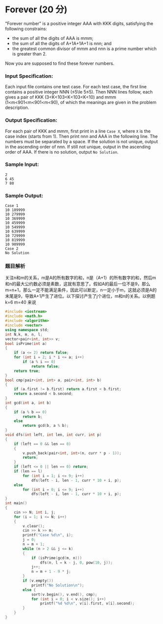 # Forever (20 分)

"Forever number" is a positive integer AAA with KKK digits, satisfying the following constrains:

*   the sum of all the digits of AAA is mmm;
*   the sum of all the digits of A+1A+1A+1 is nnn; and
*   the greatest common divisor of mmm and nnn is a prime number which is greater than 2.

Now you are supposed to find these forever numbers.

### Input Specification:

Each input file contains one test case. For each test case, the first line contains a positive integer NNN (≤5\\le 5≤5). Then NNN lines follow, each gives a pair of KKK (3<K<103<K<103<K<10) and mmm (1<m<901<m<901<m<90), of which the meanings are given in the problem description.

### Output Specification:

For each pair of KKK and mmm, first print in a line `Case X`, where `X` is the case index (starts from 1). Then print nnn and AAA in the following line. The numbers must be separated by a space. If the solution is not unique, output in the ascending order of nnn. If still not unique, output in the ascending order of AAA. If there is no solution, output `No Solution`.

### Sample Input:

    2
    6 45
    7 80
    

### Sample Output:

    Case 1
    10 189999
    10 279999
    10 369999
    10 459999
    10 549999
    10 639999
    10 729999
    10 819999
    10 909999
    Case 2
    No Solution

### 题目解析

关注n和m的关系，m是A的所有数字的和，n是（A+1）的所有数字的和，然后m和n的最大公约数必须是素数，这就有意思了。假如A的最后一位不是9，那么m=n+1，那么一定不能满足条件，因此可以断定，n一定小于m，这就必须是A的末尾是9，导致A+1产生了进位。以下探讨产生了j个进位，m和n的关系。以例题 k=6 m=40 来说

```C++
#include <iostream>
#include <math.h>
#include <algorithm>
#include <vector>
using namespace std;
int N,k, m, n, l;
vector<pair<int, int>> v;
bool isPrime(int a)
{
	if (a <= 2) return false;
	for (int i = 2; i * i <= a; i++)
		if (a % i == 0)
			return false;
	return true;
}
bool cmp(pair<int, int> a, pair<int, int> b)
{
	if (a.first != b.first) return a.first < b.first;
	return a.second < b.second;
}
int gcd(int a, int b)
{
	if (a % b == 0)
		return b;
	else
		return gcd(b, a % b);
}
void dfs(int left, int len, int curr, int p)
{
	if (left == 0 && len == 0)
	{
		v.push_back(pair<int, int>(n, curr * p - 1));
		return;
	}
	if (left <= 0 || len == 0) return;
	if (len == l)
		for (int i = 1; i <= 9; i++)
			dfs(left - i, len - 1, curr * 10 + i, p);
	else
		for (int i = 0; i <= 9; i++)
			dfs(left - i, len - 1, curr * 10 + i, p);
}
int main()
{
	cin >> N; int i, j;
	for (i = 1; i <= N; i++)
	{
		v.clear();
		cin >> k >> m;
		printf("Case %d\n", i);
		j = 0;
		n = m + 1;
		while (n > 2 && j <= k)
		{
			if (isPrime(gcd(m, n)))
				dfs(n, l = k - j, 0, pow(10, j));
			j++;
			n = m + 1 - 9 * j;
		}
		if (v.empty())
			printf("No Solution\n");
		else {
			sort(v.begin(), v.end(), cmp);
			for (int i = 0; i < v.size(); i++)
				printf("%d %d\n", v[i].first, v[i].second);
		}
	}
}
```